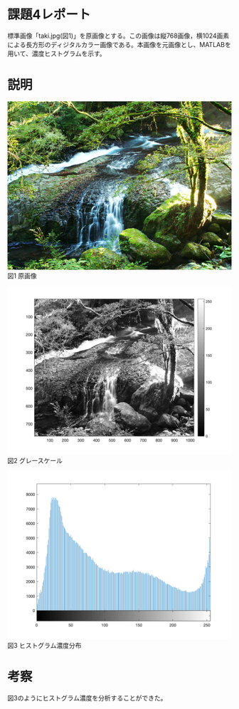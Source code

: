 # 課題4レポート
標準画像「taki.jpg(図1)」を原画像とする。この画像は縦768画像，横1024画素による長方形のディジタルカラー画像である。本画像を元画像とし、MATLABを用いて、濃度ヒストグラムを示す。

# 説明
<img src="https://github.com/SamuraiProject/lecture_image_processing/blob/master/images/origin/taki.jpg" width="800"><br />
図1 原画像 

<img src="https://github.com/SamuraiProject/lecture_image_processing/blob/master/images/kadai4/taki-gs.png" width="800"><br />
図2 グレースケール

<img src="https://github.com/SamuraiProject/lecture_image_processing/blob/master/images/kadai4/histgram.png" width="800"><br />
図3 ヒストグラム濃度分布

# 考察
図3のようにヒストグラム濃度を分析することができた。
